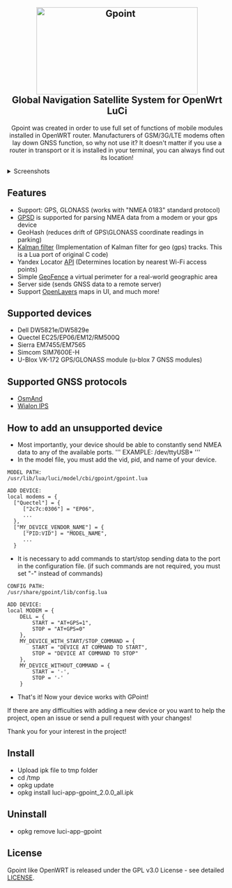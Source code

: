 <h2 align="center">
 <img src="https://github.com/Kodo-kakaku/luci-app-gpoint/blob/main/Images/logo.png" alt="Gpoint" height="200" width="370">
  <br>Global Navigation Satellite System for OpenWrt LuCi<br>
</h2>

<p align="center">Gpoint was created in order to use full set of functions of mobile modules installed in OpenWRT router.
Manufacturers of GSM/3G/LTE modems often lay down GNSS function, so why not use it?
It doesn't matter if you use a router in transport or it is installed in your terminal, you can always find out its location!</p>
<details>
   <summary>Screenshots</summary>
   <img src="https://github.com/Kodo-kakaku/luci-app-gpoint/blob/main/Images/overview_wait.png" alt="overview_wait">
   <img src="https://github.com/Kodo-kakaku/luci-app-gpoint/blob/main/Images/overview.png" alt="overview">
   <img src="https://github.com/Kodo-kakaku/luci-app-gpoint/blob/main/Images/settings.png" alt="overview">
</details>

## Features
- Support: GPS, GLONASS (works with "NMEA 0183" standard protocol)
- [GPSD](https://gpsd.io) is supported for parsing NMEA data from a modem or your gps device
- GeoHash (reduces drift of GPS\GLONASS coordinate readings in parking)
- [Kalman filter](https://github.com/lacker/ikalman) (Implementation of Kalman filter for geo (gps) tracks. This is a Lua port of original C code)
- Yandex Locator [API](https://yandex.ru/dev/locator/) (Determines location by nearest Wi-Fi access points)
- Simple [GeoFence](https://en.wikipedia.org/wiki/Geo-fence) a virtual perimeter for a real-world geographic area
- Server side (sends GNSS data to a remote server)
- Support [OpenLayers](https://openlayers.org/) maps in UI, and much more!

## Supported devices
- Dell DW5821e/DW5829e
- Quectel EC25/EP06/EM12/RM500Q 
- Sierra EM7455/EM7565
- Simcom SIM7600E-H
- U-Blox VK-172 GPS/GLONASS module (u-blox 7 GNSS modules)

## Supported GNSS protocols
- [OsmAnd](https://www.traccar.org/osmand/)
- [Wialon IPS](https://gurtam.com/ru/gps-hardware/soft/wialon-ips)

## How to add an unsupported device
- Most importantly, your device should be able to constantly send 
NMEA data to any of the available ports.
'''
EXAMPLE: /dev/ttyUSB*
'''
- In the model file, you must add the vid, pid, and name of your device.

```
MODEL PATH: 
/usr/lib/lua/luci/model/cbi/gpoint/gpoint.lua

ADD DEVICE: 
local modems = {
  ["Quectel"] = {
     ["2c7c:0306"] = "EP06",
     ...
  },
  ["MY_DEVICE_VENDOR_NAME"] = {
     ["PID:VID"] = "MODEL_NAME",
     ...
  }
```
- It is necessary to add commands to start/stop sending data to the port in the configuration file.
(if such commands are not required, you must set "-" instead of commands)

```
CONFIG PATH:
/usr/share/gpoint/lib/config.lua

ADD DEVICE:
local MODEM = {
    DELL = {
        START = "AT+GPS=1",
        STOP = "AT+GPS=0"
    },
    MY_DEVICE_WITH_START/STOP_COMMAND = {
        START = "DEVICE AT COMMAND TO START",
        STOP = "DEVICE AT COMMAND TO STOP"
    },
    MY_DEVICE_WITHOUT_COMMAND = {
        START = '-',
        STOP = '-'
    }
```

- That's it! Now your device works with GPoint! 

If there are any difficulties with adding a new device or you want to help the project,
open an issue or send a pull request with your changes!

Thank you for your interest in the project!

## Install
- Upload ipk file to tmp folder
- cd /tmp
- opkg update
- opkg install luci-app-gpoint_2.0.0_all.ipk

## Uninstall
- opkg remove luci-app-gpoint

## License  
Gpoint like OpenWRT is released under the GPL v3.0 License - see detailed [LICENSE](https://github.com/Kodo-kakaku/luci-app-gpoint/blob/main/LICENSE).
